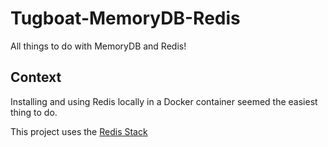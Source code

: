 # Tugboat-MemoryDB-Redis
All things to do with MemoryDB and Redis!

## Context 
Installing and using Redis locally in a Docker container seemed the easiest thing to do. 

This project uses the [Redis Stack](https://redis.io/docs/install/install-stack/)
